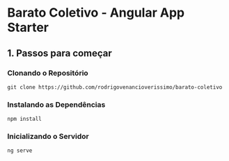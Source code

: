 # Barato Coletivo - Angular App Starter

## 1. Passos para começar

### Clonando o Repositório

`git clone https://github.com/rodrigovenancioverissimo/barato-coletivo`

### Instalando as Dependências

`npm install`

### Inicializando o Servidor

`ng serve`
